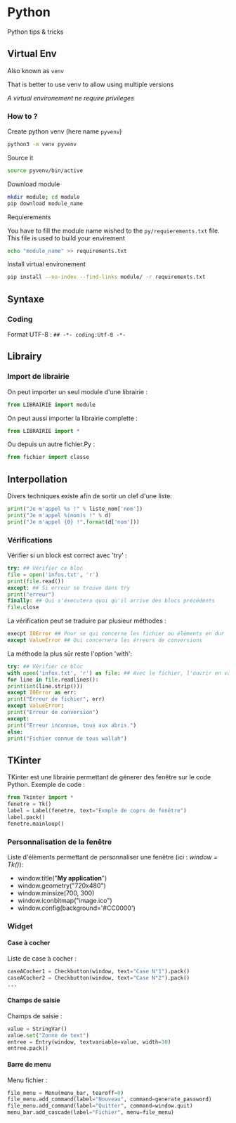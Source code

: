 # Python
Python tips & tricks

## Virtual Env

Also known as `venv`

That is better to use venv to allow using multiple versions

*A virtual environement ne require privileges*

### How to ?

Create python venv (here name `pyvenv`)

```sh
python3 -m venv pyvenv
```

Source it

```bash
source pyvenv/bin/active
```

Download module

```sh
mkdir module; cd module
pip download module_name
```

Requierements

You have to fill the module name wished to the `py/requierements.txt` file. 
This file is used to build your envirement

```bash
echo "module_name" >> requirements.txt
```

Install virtual environement 

```sh
pip install --no-index --find-links module/ -r requirements.txt
```

## Syntaxe

### Coding

Format UTF-8 : ``## -*- coding:Utf-8 -*-``

## Librairy

### Import de librairie

On peut importer un seul module d'une librairie :

```python
from LIBRAIRIE import module
```

On peut aussi importer la librairie complette : 

```python
from LIBRAIRIE import *
```

Ou depuis un autre fichier.Py :

```python
from fichier import classe
```

## Interpollation

Divers techniques existe afin de sortir un clef d'une liste:

```python
print("Je m'appel %s !" % liste_nom['nom']) 
print("Je m'appel %(nom)s !" % d)
print("Je m'appel {0} !".format(d['nom']))
```

### Vérifications

Vérifier si un block est correct avec 'try' :

```python
try: ## Vérifier ce bloc
file = open('infos.txt', 'r')
print(file.read())
except: ## Si erreur se trouve dans try
print("erreur")
finally: ## Qui s'éxecutera quoi qu'il arrive des blocs précédents
file.close
```

La vérification peut se traduire par plusieur méthodes :

```python
execpt IOError ## Pour se qui concerne les fichier ou élèments en dur
except ValueError ## Qui concernera les érreurs de conversions
```
La méthode la plus sûr reste l'option 'with':

```python
try: ## Vérifier ce bloc
with open('infox.txt', 'r') as file: ## Avec le fichier, l'ouvrir en var file
for line in file.readlines():
print(int(line.strip()))
except IOError as err:
print("Erreur de fichier", err)
except ValueError:
print("Erreur de conversion")
except:
print("Erreur inconnue, tous aux abris.")
else:
print("Fichier connue de tous wallah")
```

## TKinter

TKinter est une librairie permettant de génerer des fenêtre sur le code Python.
Exemple de code :

```python
from Tkinter import *
fenetre = Tk()
label = Label(fenetre, text="Exmple de coprs de fenêtre")
label.pack()
fenetre.mainloop()
```

### Personnalisation de la fenêtre

Liste d'élèments permettant de personnaliser une fenêtre (ici : *window = Tk()*):
- window.title("**My application**")
- window.geometry("720x480")
- window.minsize(700, 300)
- window.iconbitmap("image.ico")
- window.config(background='#CC0000')

### Widget

#### Case à cocher
Liste de case à cocher :

```python
caseACocher1 = Checkbutton(window, text="Case N°1").pack()
caseACocher2 = Checkbutton(window, text="Case N°2").pack()
...
```

#### Champs de saisie
Champs de saisie :

```python
value = StringVar()
value.set("Zonne de text")
entree = Entry(window, textvariable=value, width=30)
entree.pack()
```

#### Barre de menu

Menu fichier :

```python
file_menu = Menu(menu_bar, tearoff=0)
file_menu.add_command(label="Nouveau", command=generate_password)
file_menu.add_command(label="Quitter", command=window.quit)
menu_bar.add_cascade(label="Fichier", menu=file_menu)
```